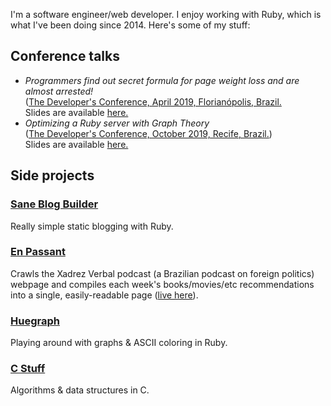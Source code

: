 I'm a software engineer/web developer. I enjoy working with Ruby, which is what I've been doing since 2014. Here's some of my stuff:

## Conference talks

*   _Programmers find out secret formula for page weight loss and are almost arrested!_<br>
    ([The Developer's Conference, April 2019, Florianópolis, Brazil.](http://www.thedevelopersconference.com.br/tdc/2019/florianopolis/trilha-web-frontend)<br>
    Slides are available [here.](/assets/tdc-1.odp)
*   _Optimizing a Ruby server with Graph Theory_ <br>
    ([The Developer's Conference, October 2019, Recife, Brazil.](https://www.thedevelopersconference.com.br/tdc/2019/recife/trilha-design-de-codigo)) <br>
    Slides are available [here.](/assets/tdc-2.odp)

## Side projects

### [Sane Blog Builder](https://github.com/lbrito1/sane-blog-builder)
Really simple static blogging with Ruby.

### [En Passant](https://github.com/lbrito1/enpassant)
Crawls the Xadrez Verbal podcast (a Brazilian podcast on foreign politics) webpage and compiles each week's books/movies/etc recommendations into a single, easily-readable page ([live here](http://enpassant.tk/)).

### [Huegraph](https://github.com/lbrito1/huegraph)
Playing around with graphs & ASCII coloring in Ruby.

### [C Stuff](https://github.com/lbrito1/cstuff)
Algorithms & data structures in C.

